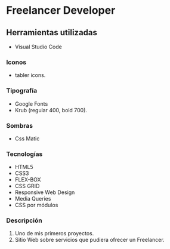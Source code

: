 # Freelancer Developer

## Herramientas utilizadas

- Visual Studio Code

### Iconos

- tabler icons.

### Tipografía

- Google Fonts
- Krub (regular 400, bold 700).

### Sombras

- Css Matic

### Tecnologías

- HTML5
- CSS3
- FLEX-BOX
- CSS GRID
- Responsive Web Design
- Media Queries
- CSS por módulos

### Descripción

1. Uno de mis primeros proyectos.
1. Sitio Web sobre servicios que pudiera ofrecer un Freelancer.
